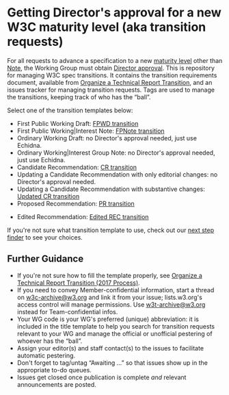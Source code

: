 # Getting Director's approval for a new W3C maturity level (aka transition requests)

For all requests to advance a specification to a new [maturity level](https://www.w3.org/Consortium/Process/#maturity-levels) other than [Note](), the Working Group must obtain [Director approval](https://www.w3.org/Consortium/Process/#transition-reqs). This is repository for managing W3C spec transitions. It contains the transition requirements document, available from [Organize a Technical Report Transition](https://www.w3.org/Guide/transitions), and an issues tracker for managing transition requests. Tags are used to manage the transitions, keeping track of who has the “ball”.

Select one of the transition templates below:

* First Public Working Draft: [FPWD transition](https://github.com/plehegar/transitions/issues/new?assignee=plehegar&labels=Entering+FPWD&title=%5BYOURWGCODEHERE%5D+FPWD+request+for+SHORTNAME&body=%23%20Document%20title%2C%20URLs%2C%20estimated%20publication%20date%0A%5BTODO%3A%20add%20links%5D%0A%0A%23%20Abstract%0A%5BTODO%3A%20copy%20the%20abstract%20of%20the%20document%20or%20link%20to%20it%5D%0A%0A%23%20Status%0A%5BTODO%3A%20copy%20the%20status%20of%20the%20document%20or%20link%20to%20it%5D%0A%0A%23%20Is%20it%20a%20delta%20specification%20intended%20to%20become%20a%20W3C%20Recommendation%3F%0A%5BTODO%3A%20answer%20is%20yes%20or%20no%5D%0A%0A%23%20Link%20to%20group%27s%20decision%20to%20request%20transition%0A%5BTODO%3A%20eg%20minutes%2C%20CfC%20in%20GitHub%2C%20email%5D%0A%0A%23%20Information%20about%20implementations%20known%20to%20the%20Working%20Group%0A%5BTODO%3A%20add%20any%20preliminary%20information%20that%20you%20might%20have%5D%0A)
* First Public Working|Interest Note: [FPNote transition](https://github.com/plehegar/transitions/issues/new?assignee=plehegar&labels=Entering+FPNote&title=%5BYOURWGCODEHERE%5D+FPNote+request+for+SHORTNAME&body=%23+Document+title%2c+URLs%2c+estimated+publication+date%0d%0a%0d%0a%23+Abstract%0d%0a%0d%0a%23+Status%0d%0a%0d%0a%23+Link+to+group%27s+decision+to+request+transition%0d%0a%0d%0a%23+Information+about+implementations+known+to+the+Working+Group%0d%0a)
* Ordinary Working Draft: no Director's approval needed, just use Echidna.
* Ordinary Working|Interest Group Note: no Director's approval needed, just use Echidna.
* Candidate Recommendation: [CR transition](https://github.com/plehegar/transitions/issues/new?assignee=swickr&labels=Entering+CR&title=%5BYOURWGCODEHERE%5D+CR+transition+for+SHORTNAME&body=%23%20Document%20title%2C%20URLs%2C%20estimated%20publication%20date%0A%5BTODO%3A%20add%20links%5D%0A%0A%23%20Abstract%0A%5BTODO%3A%20copy%20the%20abstract%20of%20the%20document%20or%20link%20to%20it%5D%0A%0A%23%20Status%0A%5BTODO%3A%20copy%20the%20status%20of%20the%20document%20or%20link%20to%20it%5D%0A%0A%23%20Changes%0A%5BTODO%3A%20focus%20on%20substantive%20changes%5D%0A%0A%23%20Requirements%20satisfied%0A%0A%23%20Dependencies%20met%20(or%20not)%0A%5BTODO%3A%20are%20your%20dependencies%20likely%20to%20change%20and%20impact%20your%20document%3F%5D%0A%0A%23%20Wide%20Review%0A%5BTODO%3A%20list%20of%20issues%3F%20email%20thread%3F%5D%0A%0A%23%20Issues%20addressed%0A%5BTODO%3A%20list%20of%20issues%5D%0A%0A%23%20Formal%20Objections%0A%5BTODO%3A%20link%20to%20those%20if%20any%5D%0A%0A%23%20Implementation%0A%5BTODO%3A%20preliminary%20implementation%20report%3F%20exit%20criteria%3F%5D%0A%0A%23%20Information%20about%20implementations%20known%20to%20the%20Working%20Group%0A%5BTODO%3A%20add%20any%20preliminary%20information%20that%20you%20might%20have%5D%0A%0A%23%20Patent%20disclosures%0A%5BTODO%3A%20link%20to%20IPP%5D%0A%0A)
* Updating a Candidate Recommendation with only editorial changes: no Director's approval needed.
* Updating a Candidate Recommendation with substantive changes: [Updated CR transition](https://github.com/plehegar/transitions/issues/new?assignee=swickr&labels=Entering+CR&title=%5BYOURWGCODEHERE%5D+CR+update+for+SHORTNAME&body=%23+Link+to+group%27s+decision+to+request+transition%0d%0a%0d%0a%23+Link+to+previous+Candidate+Recommendation+transition+request%0d%0a%0d%0a%23+Substantive+changes%0d%0a%0d%0a%23+Any+changes+in+normative+references%3f%0d%0a%0d%0a%23+Any+changes+in+requirements%3f%0d%0a%0d%0a%23+Wide+Review+of+substantive+changes%0d%0a%0d%0a%23+Issues+status%0d%0a%0d%0a%23+Formal+Objections%0d%0a%0d%0a%23+Any+changes+in+implementation+information%3f%0d%0a%0d%0a%23+Deadline+for+further+comments%0d%0a%0d%0a%23+Any+changes+in+patent+disclosures%3f%0d%0a)
* Proposed Recommendation: [PR transition](https://github.com/plehegar/transitions/issues/new?assignee=swickr&labels=PR&title=%5BYOURWGCODEHERE%5D+PR+request+for+SHORTNAME&body=%23+Document+title%2c+URLs%2c+estimated+publication+date%0d%0a%0d%0a%23+Abstract%0d%0a%0d%0a%23+Status%0d%0a%0d%0a%23+Link+to+group%27s+decision+to+request+transition%0d%0a%0d%0a%23+Changes%0d%0a%0d%0a%23+Requirements+satisfied%0d%0a%0d%0a%23+Dependencies+met+(or+not)%0d%0a%0d%0a%23+Wide+Review%0d%0a%0d%0a%23+Issues+addressed%0d%0a%0d%0a%23+Formal+Objections%0d%0a%0d%0a%23+Implementation%0d%0a%0d%0a%23+Patent+disclosures%0d%0a%0d%0a)
<!--
* Recommendation: [REC transition](https://github.com/plehegar/transitions/issues/new?assignee=swickr&labels=REC&title=%5bREC+request%5d&body=%23+Document+title%2c+URLs%2c+estimated+publication+date%0d%0a%0d%0a%23+Abstract%0d%0a%0d%0a%23+Status%0d%0a%0d%0a%23+Link+to+group%27s+decision+to+request+transition%0d%0a%0d%0a%23+Changes%0d%0a%0d%0a%23+Any+changes+in+requirements%3f%0d%0a%0d%0a%23+Dependencies+met+(or+not)%0d%0a%0d%0a%23+Advisory+Committee+Review%0d%0a%0d%0a%23+Issues+addressed%0d%0a%0d%0a%23+Formal+Objections%0d%0a%0d%0a%23+Any+changes+in+patent+disclosures%3f%0d%0a%0d%0a)
-->
* Edited Recommendation: [Edited REC transition](https://github.com/plehegar/transitions/issues/new?assignee=swickr&labels=Entering+Edited+REC&title=%5BYOURWGCODEHERE%5D+REC+update+for+SHORTNAME&body=%23+Document+title%2c+URLs%2c+estimated+publication+date%0d%0a%0d%0a%23+Abstract%0d%0a%0d%0a%23+Status%0d%0a%0d%0a%23+Link+to+group%27s+decision+to+request+transition%0d%0a%0d%0a%23+Changes%0d%0a%0d%0a%23+Any+changes+in+requirements%3f%0d%0a%0d%0a%23+Dependencies+met+(or+not)%0d%0a%0d%0a%23+Advisory+Committee+Review%0d%0a%0d%0a%23+Issues+addressed%0d%0a%0d%0a%23+Formal+Objections%0d%0a%0d%0a%23+Any+changes+in+patent+disclosures%3f%0d%0a%0d%0a)

If you're not sure what transition template to use, check out our [next step finder](https://w3c.github.io/transitions/nextstep.html) to see your choices.

## Further Guidance

  * If you're not sure how to fill the template properly, see [Organize a Technical Report Transition (2017 Process)](https://www.w3.org/Guide/transitions).
  * If you need to convey Member-confidential information, start a thread on w3c-archive@w3.org and link it from your issue; lists.w3.org's access control will manage permissions. Use w3t-archive@w3.org instead for Team-confidential infos.
  * Your WG code is your WG's preferred (unique) abbreviation: it is included in the title template to help you search for transition requests relevant to your WG and manage the official or unofficial pestering of whoever has the “ball”.
  * Assign your editor(s) and staff contact(s) to the issues to facilitate automatic pestering.
  * Don't forget to tag/untag “Awaiting ...” so that issues show up in the appropriate to-do queues.
  * Issues get closed once publication is complete *and* relevant announcements are posted.
